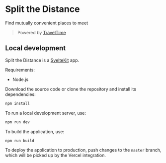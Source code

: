 # Split the Distance

Find mutually convenient places to meet

> Powered by [TravelTime](https://docs.traveltime.com/)

## Local development
Split the Distance is a [SvelteKit](https://kit.svelte.dev/) app.

Requirements:

* Node.js

Download the source code or clone the repository and install its dependencies:

```bash
npm install
```

To run a local development server, use:

```bash
npm run dev
```

To build the application, use:

```bash
npm run build
```

To deploy the application to production, push changes to the `master` branch, which will be picked up by the Vercel integration.
